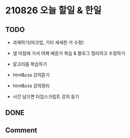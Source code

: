 # 210826 오늘 할일 & 한일

## TODO

- 과제하기(마크업, 기타 세세한 거 수정)

- 낼 아침에 가서 어제 배운거 복습 & 블로그 정리하고 수정하기

- 알고리즘 복습하기

- html&css 강의듣기

- html&css 강의정리

- 시간 남으면 타입스크립트 강의 듣기

## DONE

## Comment